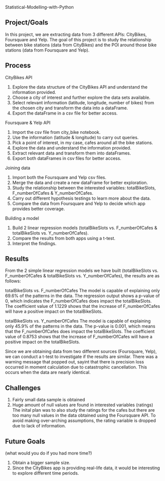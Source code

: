 Statistical-Modelling-with-Python

## Project/Goals

In this project, we are extracting data from 3 different APIs: CityBikes, Foursquare and Yelp. 
The goal of this project is to study the relationship between bike stations (data from CityBikes) and the POI around those bike stations (data from Foursquare and Yelp). 

## Process

CityBikes API
1. Explore the data structure of the CityBikes API and understand the information provided. 
2. Choose a city of interest and further explore the data sets available. 
3. Select relevant information (latitude, longitude, number of bikes) from the chosen city and transform the data into a dataFrame. 
4. Export the dataFrame in a csv file for better access. 

Foursquare & Yelp API
1. Import the csv file from city_bike notebook. 
2. Use the information (latitude & longitude) to carry out queries. 
3. Pick a point of interest, in my case, cafes around all the bike stations. 
4. Explore the data and understand the information provided. 
5. Extract relevant data and transform them into dataFrames. 
6. Export both dataFrames in csv files for better access. 

Joining data
1. Import both the Foursquare and Yelp csv files. 
2. Merge the data and create a new dataFrame for better exploration. 
3. Study the relationship between the interested variables: totalBikeSlots, F_numberOfCafes & Y_numberOfCafes. 
4. Carry out different hypothesis testings to learn more about the data. 
5. Compare the data from Foursquare and Yelp to decide which app provides better coverage. 

Building a model
1. Build 2 linear regression models (totalBikeSlots vs. F_numberOfCafes & totalBikeSlots vs. Y_numberOfCafes).
2. Compare the results from both apps using a t-test. 
3. Interpret the findings. 


## Results

From the 2 simple linear regression models we have built (totalBikeSlots vs. F_numberOfCafes & totalBikeSlots vs. Y_numberOfCafes), the results are as follows:

totalBikeSlots vs. F_numberOfCafes
The model is capable of explaining only 69.6% of the patterns in the data. The regression output shows a p-value of 0, which indicates the F_numberOfCafes does impact the totalBikeSlots. The coefficient value of 1.1229 shows that the increase of F_numberOfCafes will have a positive impact on the totalBikeSlots.

totalBikeSlots vs. Y_numberOfCafes
The model is capable of explaining only 45.9% of the patterns in the data. The p-value is 0.001, which means that the F_numberOfCafes does impact the totalBikeSlots. The coefficient value of 0.8753 shows that the increase of F_numberOfCafes will have a positive impact on the totalBikeSlots.

Since we are obtaining data from two different sources (Foursquare, Yelp), we can conduct a t-test to investigate if the results are similar. There was a warning message that popped out, sayint that there is precision loss occurred in moment calculation due to catastrophic cancellation. This occurs when the data are nearly identical.


## Challenges 
1. Fairly small data sample is obtained
2. Huge amount of null values are found in interested variables (ratings)
The inital plan was to also study the ratings for the cafes but there are too many null values in the data obtained using the Foursquare API. To avoid making over-arching assumptions, the rating variable is dropped due to lack of information. 

## Future Goals
(what would you do if you had more time?)
1. Obtain a bigger sample size.
2. Since the CityBikes app is providing real-life data, it would be interesting to explore different time periods. 

